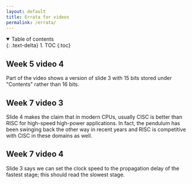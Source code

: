 ```yaml
---
layout: default
title: Errata for videos
permalink: /errata/
---
```


<details open markdown="block">
<summary>
Table of contents
</summary>
{: .text-delta}
1. TOC
{:toc}
</details>

## Week 5 video 4

Part of the video shows a version of slide 3 with 15 bits stored under "Contents" rather than 16 bits.

## Week 7 video 3

Slide 4 makes the claim that in modern CPUs, usually CISC is better than RISC for high-speed high-power applications. In fact, the pendulum has been swinging back the other way in recent years and RISC is competitive with CISC in these domains as well.

## Week 7 video 4

Slide 3 says we can set the clock speed to the propagation delay of the fastest stage; this should read the slowest stage.
